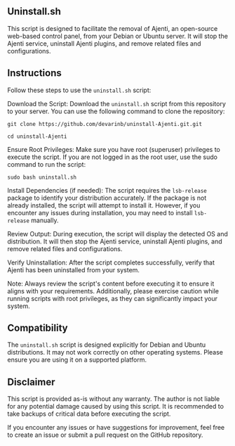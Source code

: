 ## **Uninstall.sh**

This script is designed to facilitate the removal of Ajenti, an open-source web-based control panel, from your Debian or Ubuntu server. It will stop the Ajenti service, uninstall Ajenti plugins, and remove related files and configurations.


## **Instructions**

Follow these steps to use the `uninstall.sh` script:

Download the Script: Download the `uninstall.sh` script from this repository to your server. You can use the following command to clone the repository:

`git clone https://github.com/devarinb/uninstall-Ajenti.git.git`

`cd uninstall-Ajenti`

Ensure Root Privileges: Make sure you have root (superuser) privileges to execute the script. If you are not logged in as the root user, use the sudo command to run the script:

`sudo bash uninstall.sh`

Install Dependencies (if needed): The script requires the `lsb-release` package to identify your distribution accurately. If the package is not already installed, the script will attempt to install it. However, if you encounter any issues during installation, you may need to install `lsb-release` manually.

Review Output: During execution, the script will display the detected OS and distribution. It will then stop the Ajenti service, uninstall Ajenti plugins, and remove related files and configurations.

Verify Uninstallation: After the script completes successfully, verify that Ajenti has been uninstalled from your system.

Note: Always review the script's content before executing it to ensure it aligns with your requirements. Additionally, please exercise caution while running scripts with root privileges, as they can significantly impact your system.


## **Compatibility**

The `uninstall.sh` script is designed explicitly for Debian and Ubuntu distributions. It may not work correctly on other operating systems. Please ensure you are using it on a supported platform.


## **Disclaimer**

This script is provided as-is without any warranty. The author is not liable for any potential damage caused by using this script. It is recommended to take backups of critical data before executing the script.

If you encounter any issues or have suggestions for improvement, feel free to create an issue or submit a pull request on the GitHub repository.
